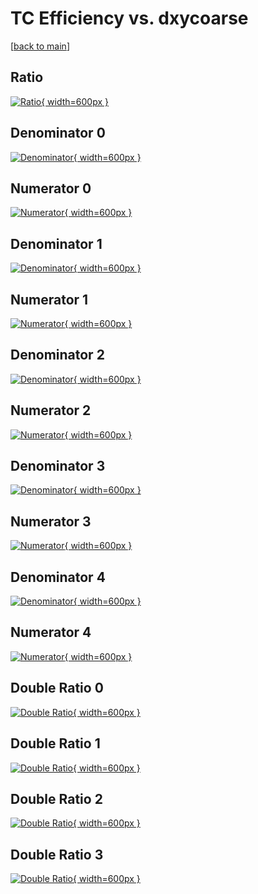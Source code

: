 # TC Efficiency vs. dxycoarse

[[back to main](./)]



## Ratio

[![Ratio](../mtv/var/TC_loweta_211_-1_eff_dxycoarse.png){ width=600px }](../mtv/var/TC_loweta_211_-1_eff_dxycoarse.pdf)

## Denominator 0

[![Denominator](../mtv/den/TC_loweta_211_-1_eff_dxycoarse_den0.png){ width=600px }](../mtv/den/TC_loweta_211_-1_eff_dxycoarse_den0.pdf)

## Numerator 0

[![Numerator](../mtv/num/TC_loweta_211_-1_eff_dxycoarse_num0.png){ width=600px }](../mtv/num/TC_loweta_211_-1_eff_dxycoarse_num0.pdf)

## Denominator 1

[![Denominator](../mtv/den/TC_loweta_211_-1_eff_dxycoarse_den1.png){ width=600px }](../mtv/den/TC_loweta_211_-1_eff_dxycoarse_den1.pdf)

## Numerator 1

[![Numerator](../mtv/num/TC_loweta_211_-1_eff_dxycoarse_num1.png){ width=600px }](../mtv/num/TC_loweta_211_-1_eff_dxycoarse_num1.pdf)

## Denominator 2

[![Denominator](../mtv/den/TC_loweta_211_-1_eff_dxycoarse_den2.png){ width=600px }](../mtv/den/TC_loweta_211_-1_eff_dxycoarse_den2.pdf)

## Numerator 2

[![Numerator](../mtv/num/TC_loweta_211_-1_eff_dxycoarse_num2.png){ width=600px }](../mtv/num/TC_loweta_211_-1_eff_dxycoarse_num2.pdf)

## Denominator 3

[![Denominator](../mtv/den/TC_loweta_211_-1_eff_dxycoarse_den3.png){ width=600px }](../mtv/den/TC_loweta_211_-1_eff_dxycoarse_den3.pdf)

## Numerator 3

[![Numerator](../mtv/num/TC_loweta_211_-1_eff_dxycoarse_num3.png){ width=600px }](../mtv/num/TC_loweta_211_-1_eff_dxycoarse_num3.pdf)

## Denominator 4

[![Denominator](../mtv/den/TC_loweta_211_-1_eff_dxycoarse_den4.png){ width=600px }](../mtv/den/TC_loweta_211_-1_eff_dxycoarse_den4.pdf)

## Numerator 4

[![Numerator](../mtv/num/TC_loweta_211_-1_eff_dxycoarse_num4.png){ width=600px }](../mtv/num/TC_loweta_211_-1_eff_dxycoarse_num4.pdf)

## Double Ratio 0

[![Double Ratio](../mtv/ratio/TC_loweta_211_-1_eff_dxycoarse_ratio0.png){ width=600px }](../mtv/ratio/TC_loweta_211_-1_eff_dxycoarse_ratio0.pdf)

## Double Ratio 1

[![Double Ratio](../mtv/ratio/TC_loweta_211_-1_eff_dxycoarse_ratio1.png){ width=600px }](../mtv/ratio/TC_loweta_211_-1_eff_dxycoarse_ratio1.pdf)

## Double Ratio 2

[![Double Ratio](../mtv/ratio/TC_loweta_211_-1_eff_dxycoarse_ratio2.png){ width=600px }](../mtv/ratio/TC_loweta_211_-1_eff_dxycoarse_ratio2.pdf)

## Double Ratio 3

[![Double Ratio](../mtv/ratio/TC_loweta_211_-1_eff_dxycoarse_ratio3.png){ width=600px }](../mtv/ratio/TC_loweta_211_-1_eff_dxycoarse_ratio3.pdf)

